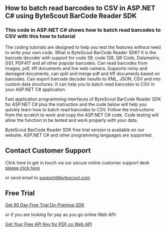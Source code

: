 ## How to batch read barcodes to CSV in ASP.NET C# using ByteScout BarCode Reader SDK

### This code in ASP.NET C# shows how to batch read barcodes to CSV with this how to tutorial

The coding tutorials are designed to help you test the features without need to write your own code. What is ByteScout BarCode Reader SDK? It is the barcode decoder with support for code 39, code 128, QR Code, Datamatrix, GS1, PDF417 and all other popular barcodes. Can read barcodes from images, pdf, tiff documents and live web camera. Supports noisy and damaged documents, can split and merge pdf and tiff documents based on barcodes. Can export barcode decoder results to XML, JSON, CSV and into custom data structures. It can help you to batch read barcodes to CSV in your ASP.NET C# application.

Fast application programming interfaces of ByteScout BarCode Reader SDK for ASP.NET C# plus the instruction and the code below will help you quickly learn how to batch read barcodes to CSV. Follow the instructions from the scratch to work and copy the ASP.NET C# code. Code testing will allow the function to be tested and work properly with your data.

ByteScout BarCode Reader SDK free trial version is available on our website. ASP.NET C# and other programming languages are supported.

## Contact Customer Support

Click here to get in touch via our secure online customer support desk [please click here](https://bytescout.zendesk.com/hc/en-us/requests/new?subject=ByteScout%20BarCode%20Reader%20SDK%20Question)

or send email to [support@bytescout.com](mailto:support@bytescout.com?subject=ByteScout%20BarCode%20Reader%20SDK%20Question) 

## Free Trial

[Get 90 Day Free Trial On-Premise SDK](https://bytescout.com/download/web-installer?utm_source=github-readme)

or if you are looking for pay as you go online Web API:

[Get Your Free API Key for PDF.co Web API](https://pdf.co/documentation/api?utm_source=github-readme)